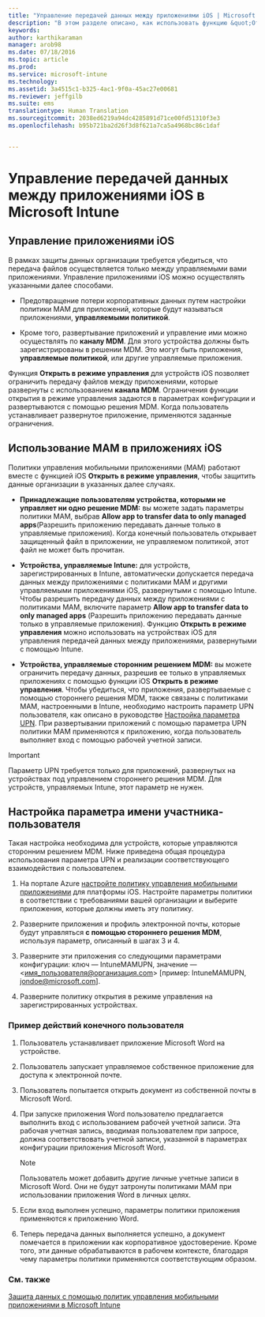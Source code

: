 ```yaml
---
title: "Управление передачей данных между приложениями iOS | Microsoft Intune"
description: "В этом разделе описано, как использовать функцию &quot;Открыть с помощью&quot; в iOS и политики управления мобильными приложениями для управления передачей данных между приложениями."
keywords: 
author: karthikaraman
manager: arob98
ms.date: 07/18/2016
ms.topic: article
ms.prod: 
ms.service: microsoft-intune
ms.technology: 
ms.assetid: 3a4515c1-b325-4ac1-9f0a-45ac27e00681
ms.reviewer: jeffgilb
ms.suite: ems
translationtype: Human Translation
ms.sourcegitcommit: 2038ed6219a94dc4285891d71ce00fd51310f3e3
ms.openlocfilehash: b95b721ba2d26f3d8f621a7ca5a4968bc86c1daf


---
```


# Управление передачей данных между приложениями iOS в Microsoft Intune
## Управление приложениями iOS
В рамках защиты данных организации требуется убедиться, что передача файлов осуществляется только между управляемыми вами приложениями.  Управление приложениями iOS можно осуществлять указанными далее способами.

-   Предотвращение потери корпоративных данных путем настройки политики MAM для приложений, которые будут называться приложениями, **управляемыми политикой**.

-   Кроме того, развертывание приложений и управление ими можно осуществлять по **каналу MDM**.  Для этого устройства должны быть зарегистрированы в решении MDM. Это могут быть приложения, **управляемые политикой**, или другие управляемые приложения.

Функция **Открыть в режиме управления** для устройств iOS позволяет ограничить передачу файлов между приложениями, которые развернуты с использованием **канала MDM**. Ограничения функции открытия в режиме управления задаются в параметрах конфигурации и развертываются с помощью решения MDM.  Когда пользователь устанавливает развернутое приложение, применяются заданные ограничения.
##  Использование MAM в приложениях iOS
Политики управления мобильными приложениями (MAM) работают вместе с функцией iOS **Открыть в режиме управления**, чтобы защитить данные организации в указанных далее случаях.

-   **Принадлежащие пользователям устройства, которыми не управляет ни одно решение MDM:** вы можете задать параметры политики MAM, выбрав **Allow app to transfer data to only managed apps**(Разрешить приложению передавать данные только в управляемые приложения). Когда конечный пользователь открывает защищенный файл в приложении, не управляемом политикой, этот файл не может быть прочитан.

-   **Устройства, управляемые Intune:** для устройств, зарегистрированных в Intune, автоматически допускается передача данных между приложениями с политиками MAM и другими управляемыми приложениями iOS, развернутыми с помощью Intune. Чтобы разрешить передачу данных между приложениями с политиками MAM, включите параметр **Allow app to transfer data to only managed apps** (Разрешить приложению передавать данные только в управляемые приложения). Функцию **Открыть в режиме управления** можно использовать на устройствах iOS для управления передачей данных между приложениями, развернутыми с помощью Intune.   

-   **Устройства, управляемые сторонним решением MDM:** вы можете ограничить передачу данных, разрешив ее только в управляемых приложениях с помощью функции iOS **Открыть в режиме управления**.
Чтобы убедиться, что приложения, развертываемые с помощью стороннего решения MDM, также связаны с политиками MAM, настроенными в Intune, необходимо настроить параметр UPN пользователя, как описано в руководстве [Настройка параметра UPN](#configure-user-upn-setting).  При развертывании приложений с помощью параметра UPN политики MAM применяются к приложению, когда пользователь выполняет вход с помощью рабочей учетной записи.

> [!IMPORTANT]
> Параметр UPN требуется только для приложений, развернутых на устройствах под управлением стороннего решения MDM.  Для устройств, управляемых Intune, этот параметр не нужен.

## Настройка параметра имени участника-пользователя
Такая настройка необходима для устройств, которые управляются сторонним решением MDM. Ниже приведена общая процедура использования параметра UPN и реализации соответствующего взаимодействия с пользователем.


1.  На портале Azure [настройте политику управления мобильными приложениями](create-and-deploy-mobile-app-management-policies-with-microsoft-intune.md) для платформы iOS. Настройте параметры политики в соответствии с требованиями вашей организации и выберите приложения, которые должны иметь эту политику.

2.  Разверните приложения и профиль электронной почты, которые будут управляться **с помощью стороннего решения MDM**, используя параметр, описанный в шагах 3 и 4.

3.  Разверните эти приложения со следующими параметрами конфигурации: ключ — IntuneMAMUPN, значение — <имя_пользователя@организация.com> [пример: IntuneMAMUPN, jondoe@microsoft.com].

4.  Разверните политику открытия в режиме управления на зарегистрированных устройствах.

### Пример действий конечного пользователя

1.  Пользователь устанавливает приложение Microsoft Word на устройстве.

2.  Пользователь запускает управляемое собственное приложение для доступа к электронной почте.

3.  Пользователь попытается открыть документ из собственной почты в Microsoft Word.

4.  При запуске приложения Word пользователю предлагается выполнить вход с использованием рабочей учетной записи.  Эта рабочая учетная запись, вводимая пользователем при запросе, должна соответствовать учетной записи, указанной в параметрах конфигурации приложения Microsoft Word.

    > [!NOTE]
    > Пользователь может добавить другие личные учетные записи в Microsoft Word. Они не будут затронуты политиками MAM при использовании приложения Word в личных целях.

5.  Если вход выполнен успешно, параметры политики приложения применяются к приложению Word.

6.  Теперь передача данных выполняется успешно, а документ помечается в приложении как корпоративное удостоверение. Кроме того, эти данные обрабатываются в рабочем контексте, благодаря чему параметры политики применяются соответствующим образом.

### См. также
[Защита данных с помощью политик управления мобильными приложениями в Microsoft Intune](protect-app-data-using-mobile-app-management-policies-with-microsoft-intune.md)



<!--HONumber=Jul16_HO4-->


